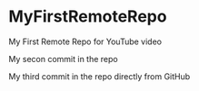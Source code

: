 # MyFirstRemoteRepo
My First Remote Repo for YouTube video

My secon commit in the repo

My third commit in the repo directly from GitHub
